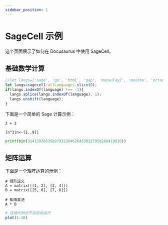 ```yaml
---
sidebar_position: 1
---
```


# SageCell 示例

这个页面展示了如何在 Docusaurus 中使用 SageCell。

## 基础数学计算

```js
//let langs=['sage', 'gp', 'html', 'gap', 'macaulay2', 'maxima', 'octave', 'python', 'r', 'singular'];
let langs=sagecell.allLanguages.slice(0);
if(langs.indexOf(language) !== -1){
  langs.splice(langs.indexOf(language), 1);
  langs.unshift(language);
}
```

下面是一个简单的 Sage 计算示例：
```sage
2 + 2
```

```gp
[n^3|n<-[1..9]]
```

```python {autoeval=false}
print(bin(314159265358979323846264338327950288419910)) 
```

## 矩阵运算

下面是一个矩阵运算的示例：

```sage
# 矩阵定义
A = matrix([[1, 2], [3, 4]])
B = matrix([[5, 6], [7, 8]])

# 矩阵乘法
A * B

```

```r {autoeval=0}
# 这段代码也不会自动运行
plot(1:10)
```